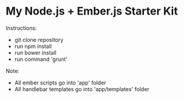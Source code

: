My Node.js + Ember.js Starter Kit
=================================

Instructions:
* git clone repository
* run npm install
* run bower install
* run command 'grunt'

Note:
* All ember scripts go into 'app' folder
* All handlebar templates go into 'app/templates' folder